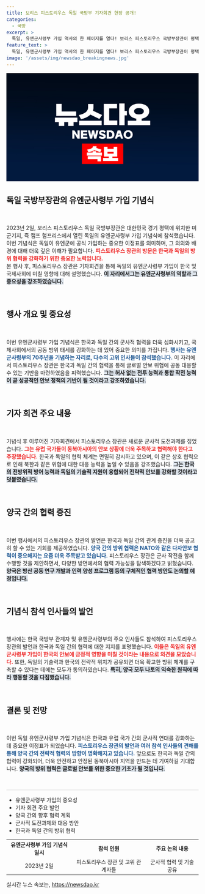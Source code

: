 ```yaml
---
title: 보리스 피스토리우스 독일 국방부 기자회견 현장 공개!
categories:
  - 국방
excerpt: >
  독일, 유엔군사령부 가입 역사의 한 페이지를 열다! 보리스 피스토리우스 국방부장관이 평택 미군기지에서 진행된 기념식 후 기자회견에서 중요 발언을 남겼습니다. 이 결정이 국제 안보에 미치는 영향은? 클릭하여 확인하세요!
feature_text: >
  독일, 유엔군사령부 가입 역사의 한 페이지를 열다! 보리스 피스토리우스 국방부장관이 평택 미군기지에서 진행된 기념식 후 기자회견에서 중요 발언을 남겼습니다. 이 결정이 국제 안보에 미치는 영향은? 클릭하여 확인하세요!
image: '/assets/img/newsdao_breakingnews.jpg'
---
```


<p><img src="/assets/img/newsdao_breakingnews.jpg" alt="bookingtag 속보" /></p>

<h2 data-ke-size="size26">독일 국방부장관의 유엔군사령부 가입 기념식</h2>

<p data-ke-size="size16">&nbsp;</p>

<p data-ke-size="size16">2023년 2일, 보리스 피스토리우스 독일 국방부장관은 대한민국 경기 평택에 위치한 미군기지, 즉 캠프 험프리스에서 열린 독일의 유엔군사령부 가입 기념식에 참석했습니다. 이번 기념식은 독일이 유엔군에 공식 가입하는 중요한 이정표를 의미하며, 그 의의와 배경에 대해 더욱 깊은 이해가 필요합니다. <b><span style="color: #ee2323;">피스토리우스 장관의 방문은 한국과 독일의 방위 협력을 강화하기 위한 중요한 노력입니다.</span></b><br> 본 행사 후, 피스토리우스 장관은 기자회견을 통해 독일의 유엔군사령부 가입이 한국 및 국제사회에 미칠 영향에 대해 설명했습니다. <b><span style="background-color: #21538527;">이 자리에서그는 유엔군사령부의 역할과 그 중요성을 강조하였습니다.</span></b></p>

<p data-ke-size="size16">&nbsp;</p>

<h2 data-ke-size="size26">행사 개요 및 중요성</h2>

<p data-ke-size="size16">&nbsp;</p>

<p data-ke-size="size16">이번 유엔군사령부 가입 기념식은 한국과 독일 간의 군사적 협력을 더욱 심화시키고, 국제사회에서의 공동 방위 태세를 강화하는 데 있어 중요한 의미를 가집니다. <b><span style="color: #1a5490;">행사는 유엔군사령부의 70주년을 기념하는 자리로, 다수의 고위 인사들이 참석했습니다.</span></b> 이 자리에서 피스토리우스 장관은 한국과 독일 간의 협력을 통해 글로벌 안보 위협에 공동 대응할 수 있는 기반을 마련하였음을 피력했습니다. <b><span style="background-color: #21538527;">그는 허사 없는 전투 능력과 통합 작전 능력이 곧 성공적인 안보 정책의 기반이 될 것이라고 강조하였습니다.</span></b></p>

<p data-ke-size="size16">&nbsp;</p>

<h2 data-ke-size="size26">기자 회견 주요 내용</h2>

<p data-ke-size="size16">&nbsp;</p>

<p data-ke-size="size16">기념식 후 이루어진 기자회견에서 피스토리우스 장관은 새로운 군사적 도전과제를 짚었습니다. <b><span style="color: #ee2323;">그는 유럽 국가들이 동북아시아의 안보 상황에 더욱 주목하고 협력해야 한다고 주장했습니다.</span></b> 한국과 독일의 협력 체계는 면밀히 감시하고 있으며, 이 같은 상호 협력으로 인해 북한과 같은 위협에 대한 대응 능력을 높일 수 있음을 강조했습니다. <b><span style="background-color: #21538527;">그는 한국의 전방위적 방어 능력과 독일의 기술적 지원이 융합되어 전략적 안보를 강화할 것이라고 덧붙였습니다.</span></b></p>

<p data-ke-size="size16">&nbsp;</p>

<h2 data-ke-size="size26">양국 간의 협력 증진</h2>

<p data-ke-size="size16">&nbsp;</p>

<p data-ke-size="size16">이번 행사에서의 피스토리우스 장관의 발언은 한국과 독일 간의 관계 증진을 더욱 공고히 할 수 있는 기회를 제공하였습니다. <b><span style="color: #1a5490;">양국 간의 방위 협력은 NATO와 같은 다자안보 협력이 중요해지는 요즘 더욱 주목받고 있습니다.</span></b> 피스토리우스 장관은 군사 작전을 함께 수행할 것을 제안하면서, 다양한 방면에서의 협력 가능성을 탐색하겠다고 밝혔습니다. <b><span style="background-color: #21538527;">양국은 방산 공동 연구 개발과 인력 양성 프로그램 등의 구체적인 협력 방안도 논의할 예정입니다.</span></b></p>

<p data-ke-size="size16">&nbsp;</p>

<h2 data-ke-size="size26">기념식 참석 인사들의 발언</h2>

<p data-ke-size="size16">&nbsp;</p>

<p data-ke-size="size16">행사에는 한국 국방부 관계자 및 유엔군사령부의 주요 인사들도 참석하여 피스토리우스 장관의 발언과 한국과 독일 간의 협력에 대한 지지를 표명했습니다. <b><span style="color: #ee2323;">이들은 독일의 유엔군사령부 가입이 한국의 안보에 긍정적 영향을 미칠 것이라는 내용으로 의견을 모았습니다.</span></b> 또한, 독일의 기술력과 한국의 전략적 위치가 공유되면 더욱 확고한 방위 체계를 구축할 수 있다는 데에는 모두가 동의하였습니다. <b><span style="background-color: #21538527;">특히, 양국 모두 나토의 익숙한 원칙에 따라 행동할 것을 다짐했습니다.</span></b></p>

<p data-ke-size="size16">&nbsp;</p>

<h2 data-ke-size="size26">결론 및 전망</h2>

<p data-ke-size="size16">&nbsp;</p>

<p data-ke-size="size16">이번 독일 유엔군사령부 가입 기념식은 한국과 유럽 국가 간의 군사적 연대를 강화하는 데 중요한 이정표가 되었습니다. <b><span style="color: #1a5490;">피스토리우스 장관의 발언과 여러 참석 인사들의 견해를 통해 양국 간의 전략적 협력의 방향이 명확해지고 있습니다.</span></b> 앞으로도 한국과 독일 간의 협력이 강화되어, 더욱 안전하고 안정된 동북아시아 지역을 만드는 데 기여하길 기대합니다. <b><span style="background-color: #21538527;">양국의 방위 협력은 글로벌 안보를 위한 중요한 기초가 될 것입니다.</span></b></p>

<p data-ke-size="size16">&nbsp;</p>

<hr style="height: 3px; border-width: 0; color: #eee; background-color: #eee;" />

<ul>
  <li>유엔군사령부 가입의 중요성</li>
  <li>기자 회견 주요 발언</li>
  <li>양국 간의 향후 협력 계획</li>
  <li>군사적 도전과제와 대응 방안</li>
  <li>한국과 독일 간의 방위 협력</li>
</ul>

<table style="width:100%">
  <tr>
     <td style="text-align: center; height: 17px;"><b>유엔군사령부 가입 기념식 일시</b></td>
     <td style="text-align: center; height: 17px;"><b>참석 인원</b></td>
     <td style="text-align: center; height: 17px;"><b>주요 논의 내용</b></td>
  </tr>
  <tr>
     <td style="text-align: center; height: 17px;">2023년 2일</td>
     <td style="text-align: center; height: 17px;">피스토리우스 장관 및 고위 관계자들</td>
     <td style="text-align: center; height: 17px;">군사적 협력 및 기술 공유</td>
  </tr>
</table>
실시간 뉴스 속보는, <a href="https://newsdao.kr" rel="dofollow">https://newsdao.kr</a>


